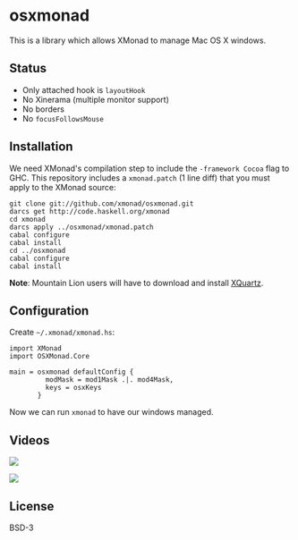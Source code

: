 # osxmonad

This is a library which allows XMonad to manage Mac OS X windows.

## Status

* Only attached hook is `layoutHook`
* No Xinerama (multiple monitor support)
* No borders
* No `focusFollowsMouse`

## Installation

We need XMonad's compilation step to include the `-framework Cocoa`
flag to GHC. This repository includes a `xmonad.patch` (1 line diff)
that you must apply to the XMonad source:

    git clone git://github.com/xmonad/osxmonad.git
    darcs get http://code.haskell.org/xmonad
    cd xmonad
    darcs apply ../osxmonad/xmonad.patch
    cabal configure
    cabal install
    cd ../osxmonad
    cabal configure
    cabal install

**Note**: Mountain Lion users will have to download and install
[XQuartz](http://xquartz.macosforge.org/landing/).

## Configuration

Create `~/.xmonad/xmonad.hs`:

    import XMonad
    import OSXMonad.Core

    main = osxmonad defaultConfig {
             modMask = mod1Mask .|. mod4Mask,
             keys = osxKeys
           }

Now we can run `xmonad` to have our windows managed.

## Videos

[
![](http://b.vimeocdn.com/ts/369/421/369421287_640.jpg)
](https://vimeo.com/53482928)

[
![](http://b.vimeocdn.com/ts/351/155/351155192_640.jpg)
](https://vimeo.com/50960925)

## License

BSD-3
